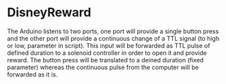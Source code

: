 # DisneyReward

The Arduino listens to two ports, one port will provide a single button press and the other port will provide a continuous change of a TTL signal (to high or low, parameter in script). This input will be forwarded as TTL pulse of defined duration to a solenoid controller in order to open it and provide reward. The button press will be translated to a deined duration (fixed parameter) whereas the continuous pulse from the computer will be forwarded as it is. 